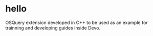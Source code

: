 # hello

OSQuery extension developed in C++ to be used as an example for trainning and developing guides inside Devo.